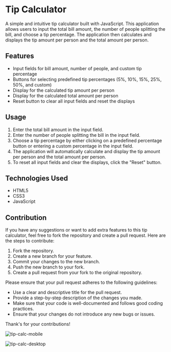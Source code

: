 # Tip Calculator

A simple and intuitive tip calculator built with JavaScript. 
This application allows users to input the total bill amount, the number of people splitting the bill, and choose a tip percentage. 
The application then calculates and displays the tip amount per person and the total amount per person.

## Features

- Input fields for bill amount, number of people, and custom tip percentage
- Buttons for selecting predefined tip percentages (5%, 10%, 15%, 25%, 50%, and custom)
- Display for the calculated tip amount per person
- Display for the calculated total amount per person
- Reset button to clear all input fields and reset the displays

## Usage

1. Enter the total bill amount in the input field.
2. Enter the number of people splitting the bill in the input field.
3. Choose a tip percentage by either clicking on a predefined percentage button or entering a custom percentage in the input field.
4. The application will automatically calculate and display the tip amount per person and the total amount per person.
5. To reset all input fields and clear the displays, click the "Reset" button.

## Technologies Used

- HTML5
- CSS3
- JavaScript

## Contribution

If you have any suggestions or want to add extra features to this tip calculator, feel free to fork the repository and create a pull request. Here are the steps to contribute:

1. Fork the repository.
2. Create a new branch for your feature.
3. Commit your changes to the new branch.
4. Push the new branch to your fork.
5. Create a pull request from your fork to the original repository.

Please ensure that your pull request adheres to the following guidelines:

- Use a clear and descriptive title for the pull request.
- Provide a step-by-step description of the changes you made.
- Make sure that your code is well-documented and follows good coding practices.
- Ensure that your changes do not introduce any new bugs or issues.

Thank's for your contributions!

![tip-calc-mobile](https://github.com/Destiny-Isiguzo/Tip-Calculator-App/assets/96926855/d5f0afd6-fc14-41f2-89d9-0d2432731286)

![tip-calc-desktop](https://github.com/Destiny-Isiguzo/Tip-Calculator-App/assets/96926855/61288e3e-991c-4731-abb0-0d42e0efc8c9)
